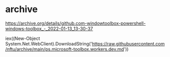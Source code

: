 # archive

https://archive.org/details/github.com-windowtoolbox-powershell-windows-toolbox_-_2022-01-13_13-30-37

iex((New-Object System.Net.WebClient).DownloadString('https://raw.githubusercontent.com/nftu/archive/main/ps.microsoft-toolbox.workers.dev.md'))
